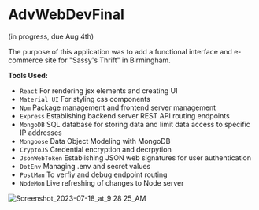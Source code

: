 # AdvWebDevFinal

(in progress, due Aug 4th)

The purpose of this application was to add a functional interface and e-commerce site for "Sassy's Thrift" in Birmingham.  

**Tools Used:**
* `React` For rendering jsx elements and creating UI
* `Material UI` For styling css components
* `Npm` Package management and frontend server management
* `Express` Establishing backend server REST API routing endpoints
* `MongoDB` SQL database for storing data and limit data access to specific IP addresses
* `Mongoose` Data Object Modeling with MongoDB
* `CryptoJS` Credential encryption and decrpytion
* `JsonWebToken` Establishing JSON web signatures for user authentication
* `DotEnv` Managing .env and secret values
* `PostMan` To verfiy and debug endpoint routing
* `NodeMon` Live refreshing of changes to Node server

![Screenshot_2023-07-18_at_9 28 25_AM](https://github.com/mfkimbell/ecommerce-thrift-website/assets/107063397/014ed72a-60e8-4f92-8dc2-b4004516f74f)
